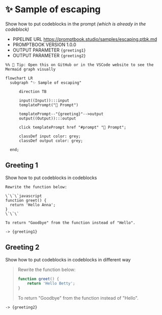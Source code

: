 # ✨ Sample of escaping

Show how to put codeblocks in the prompt _(which is already in the codeblock)_

-   PIPELINE URL https://promptbook.studio/samples/escaping.ptbk.md
-   PROMPTBOOK VERSION 1.0.0
-   OUTPUT PARAMETER `{greeting1}`
-   OUTPUT PARAMETER `{greeting2}`

<!--Graph-->
<!-- ⚠️ WARNING: This section was auto-generated -->

```mermaid
%% 🔮 Tip: Open this on GitHub or in the VSCode website to see the Mermaid graph visually

flowchart LR
  subgraph "✨ Sample of escaping"

      direction TB

      input((Input)):::input
      templatePrompt("💬 Prompt")

      templatePrompt--"{greeting}"-->output
      output((Output)):::output

      click templatePrompt href "#prompt" "💬 Prompt";

      classDef input color: grey;
      classDef output color: grey;

  end;
```

<!--/Graph-->

## Greeting 1

Show how to put codeblocks in codeblocks

```
Rewrite the function below:

\`\`\`javascript
function greet() {
  return 'Hello Anna';
}
\`\`\`

To return "Goodbye" from the function instead of "Hello".

```

`-> {greeting1}`

## Greeting 2

Show how to put codeblocks in codeblocks in different way

> Rewrite the function below:
>
> ```javascript
> function greet() {
>     return 'Hello Betty';
> }
> ```
>
> To return "Goodbye" from the function instead of "Hello".

`-> {greeting2}`
